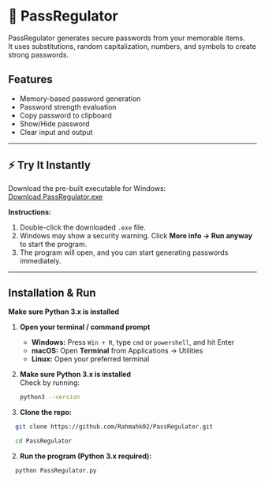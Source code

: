 # 🔐 PassRegulator

PassRegulator generates secure passwords from your memorable items.  
It uses substitutions, random capitalization, numbers, and symbols to create strong passwords.

## Features
- Memory-based password generation
- Password strength evaluation
- Copy password to clipboard
- Show/Hide password
- Clear input and output
---

## ⚡ Try It Instantly

Download the pre-built executable for Windows:  
[Download PassRegulator.exe](https://github.com/Rahmahk02/PassRegulator/raw/main/Updated_PassRegulator.exe)

**Instructions:**
1. Double-click the downloaded `.exe` file.
2. Windows may show a security warning. Click **More info → Run anyway** to start the program.
3. The program will open, and you can start generating passwords immediately.

---
## Installation & Run
**Make sure Python 3.x is installed**  
1. **Open your terminal / command prompt**  
   - **Windows:** Press `Win + R`, type `cmd` or `powershell`, and hit Enter  
   - **macOS:** Open **Terminal** from Applications → Utilities  
   - **Linux:** Open your preferred terminal  

2. **Make sure Python 3.x is installed**  
   Check by running:
   ```bash
   python3 --version
   ```
1. **Clone the repo:**
```bash
  git clone https://github.com/Rahmahk02/PassRegulator.git
```

```bash
  cd PassRegulator
```
2. **Run the program (Python 3.x required):**
```bash
  python PassRegulator.py
```
